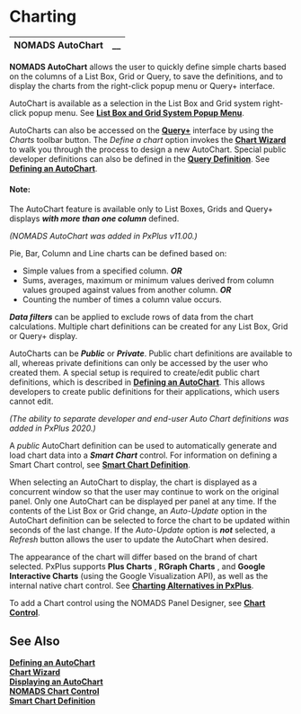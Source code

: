 # Charting

**NOMADS AutoChart** |  **__**  
---|---  
  
**NOMADS AutoChart** allows the user to quickly define simple charts based on the columns of a List Box, Grid or Query, to save the definitions, and to display the charts from the right-click popup menu or Query+ interface.

AutoChart is available as a selection in the List Box and Grid system right-click popup menu. See **[List Box and Grid System Popup Menu](../NOMADS%20Graphical%20Application/Creating%20Panel%20Controls/Popup%20Menu/List%20Box%20and%20Grid%20System%20Popup%20Menu.md)**.

AutoCharts can also be accessed on the **[Query+](../NOMADS%20Graphical%20Application/Dictionary-Based%20Development/Query%20Subsystem/Overview.htm#queryplus)** interface by using the _Charts_ toolbar button. The _Define a chart_ option invokes the **[Chart Wizard](Defining%20and%20Displaying%20an%20AutoChart.htm#Welcome)** to walk you through the process to design a new AutoChart. Special public developer definitions can also be defined in the **[Query Definition](../NOMADS%20Graphical%20Application/Dictionary-Based%20Development/Query%20Subsystem/Query%20Definition.md)**. See **[Defining an AutoChart](Defining%20and%20Displaying%20an%20AutoChart.htm#Defining_an_AutoChart)**.

#### **Note:**  
The AutoChart feature is available only to List Boxes, Grids and Query+ displays **_with more than one column_** defined.

_(NOMADS AutoChart was added in PxPlus v11.00.)_

Pie, Bar, Column and Line charts can be defined based on:

  * Simple values from a specified column. **_OR_**
  * Sums, averages, maximum or minimum values derived from column values grouped against values from another column. **_OR_**
  * Counting the number of times a column value occurs.



**_Data filters_** can be applied to exclude rows of data from the chart calculations. Multiple chart definitions can be created for any List Box, Grid or Query+ display.

AutoCharts can be **_Public_** or **_Private_**. Public chart definitions are available to all, whereas private definitions can only be accessed by the user who created them. A special setup is required to create/edit public chart definitions, which is described in **[Defining an AutoChart](Defining%20and%20Displaying%20an%20AutoChart.htm#Defining_an_AutoChart)**. This allows developers to create public definitions for their applications, which users cannot edit.

_(The ability to separate developer and end-user Auto Chart definitions was added in PxPlus 2020.)_

A _public_ AutoChart definition can be used to automatically generate and load chart data into a **_Smart Chart_** control. For information on defining a Smart Chart control, see **[Smart Chart Definition](../NOMADS%20Graphical%20Application/Smart%20Controls/Defining%20Smart%20Controls.htm#Mark8)**.

When selecting an AutoChart to display, the chart is displayed as a concurrent window so that the user may continue to work on the original panel. Only one AutoChart can be displayed per panel at any time. If the contents of the List Box or Grid change, an _Auto-Update_ option in the AutoChart definition can be selected to force the chart to be updated within seconds of the last change. If the _Auto-Update_ option is **_not_** selected, a _Refresh_ button allows the user to update the AutoChart when desired.

The appearance of the chart will differ based on the brand of chart selected. PxPlus supports **Plus Charts** , **RGraph Charts** , and **Google Interactive Charts** (using the Google Visualization API), as well as the internal native chart control. See **[Charting Alternatives in PxPlus](../Charting%20Alternatives%20in%20PxPlus/Introduction.md)**.

To add a Chart control using the NOMADS Panel Designer, see **[Chart Control](../NOMADS%20Graphical%20Application/Creating%20Panel%20Controls/Chart%20Control/Chart.md)**.

## See Also

**[Defining an AutoChart](Defining%20and%20Displaying%20an%20AutoChart.htm#Defining_an_AutoChart)**  
**[Chart Wizard](Defining%20and%20Displaying%20an%20AutoChart.htm#Welcome)**  
**[Displaying an AutoChart](Defining%20and%20Displaying%20an%20AutoChart.htm#Displaying_an_AutoChart)**  
**[NOMADS Chart Control](../NOMADS%20Graphical%20Application/Creating%20Panel%20Controls/Chart%20Control/Chart.md)**  
**[Smart Chart Definition](../NOMADS%20Graphical%20Application/Smart%20Controls/Defining%20Smart%20Controls.htm#Mark8)**
